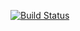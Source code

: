 [![Build Status](https://travis-ci.com/fizgi/Triangles-PyLint-Coverage.svg?branch=master)](https://travis-ci.com/fizgi/Triangles-PyLint-Coverage)
